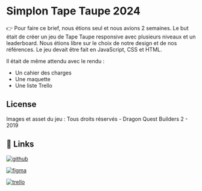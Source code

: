 # Simplon Tape Taupe 2024

👉 Pour faire ce brief, nous étions seul et nous avions 2 semaines. Le but était de créer un jeu de Tape Taupe responsive avec plusieurs niveaux et un leaderboard. Nous étions libre sur le choix de notre design et de nos références. Le jeu devait être fait en JavaScript, CSS et HTML.

Il était de même attendu avec le rendu :
 - Un cahier des charges
 - Une maquette
 - Une liste Trello







## License

Images et asset du jeu : Tous droits réservés - Dragon Quest Builders 2 - 2019




## 🔗 Links
[![github](https://img.shields.io/badge/GitHub-100000?style=for-the-badge&logo=github&logoColor=white)](https://subrayzero.github.io/Brief_3_Tape_Taupe/index.html)

[![figma](https://img.shields.io/badge/Figma-F24E1E?style=for-the-badge&logo=figma&logoColor=white)](https://www.figma.com/file/4Tgt9hcig0TIB0doDuF0HG/Projet_3?type=design&node-id=0-1&mode=design&t=z404n28tN5Nwkh9G-0)

[![trello](https://img.shields.io/badge/Trello-0052CC?style=for-the-badge&logo=trello&logoColor=white)](https://trello.com/invite/b/lMYUXvAR/ATTIa4a40165b5789aa125cd19c79d7b52ac86A8CEF0/projet3tapetaupes)